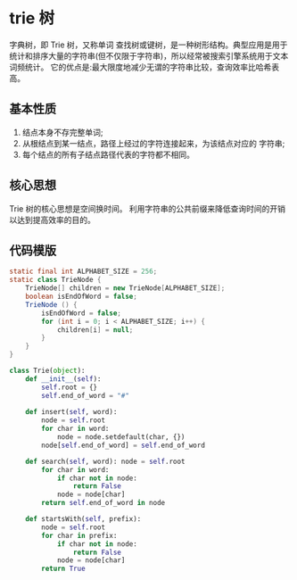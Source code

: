 # trie 树


字典树，即 Trie 树，又称单词 查找树或键树，是一种树形结构。典型应用是用于统计和排序大量的字符串(但不仅限于字符串)，所以经常被搜索引擎系统用于文本词频统计。
它的优点是:最大限度地减少无谓的字符串比较，查询效率比哈希表高。

## 基本性质

1. 结点本身不存完整单词;
2. 从根结点到某一结点，路径上经过的字符连接起来，为该结点对应的 字符串;
3. 每个结点的所有子结点路径代表的字符都不相同。

## 核心思想

Trie 树的核心思想是空间换时间。 利用字符串的公共前缀来降低查询时间的开销以达到提高效率的目的。

## 代码模版

```Java
static final int ALPHABET_SIZE = 256;
static class TrieNode {
    TrieNode[] children = new TrieNode[ALPHABET_SIZE];
    boolean isEndOfWord = false;
    TrieNode () {
        isEndOfWord = false;
        for (int i = 0; i < ALPHABET_SIZE; i++) {
            children[i] = null;
        }   
    }
}
```

```python
class Trie(object):
    def __init__(self): 
        self.root = {} 
        self.end_of_word = "#"
    
    def insert(self, word): 
        node = self.root
        for char in word:
            node = node.setdefault(char, {}) 
        node[self.end_of_word] = self.end_of_word

    def search(self, word): node = self.root
        for char in word:
            if char not in node:
                return False
            node = node[char]
        return self.end_of_word in node

    def startsWith(self, prefix): 
        node = self.root
        for char in prefix:
            if char not in node:
                return False
            node = node[char]
        return True
```

